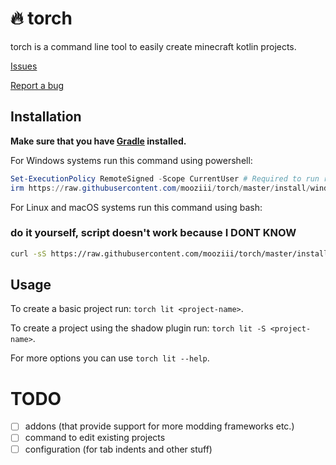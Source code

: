 # 🔥 torch

torch is a command line tool to easily create minecraft kotlin projects.

[Issues](https://github.com/mooziii/torch/issues)

[Report a bug](https://github.com/mooziii/torch/issues/new)

## Installation

**Make sure that you have [Gradle](https://gradle.org/) installed.**


For Windows systems run this command using powershell:

```powershell
Set-ExecutionPolicy RemoteSigned -Scope CurrentUser # Required to run remote scripts
irm https://raw.githubusercontent.com/mooziii/torch/master/install/windows.ps1 | iex
```

For Linux and macOS systems run this command using bash:

### do it yourself, script doesn't work because I DONT KNOW

```bash
curl -sS https://raw.githubusercontent.com/mooziii/torch/master/install/unix.sh | bash
```

## Usage

To create a basic project run: `torch lit <project-name>`.

To create a project using the shadow plugin run: `torch lit -S <project-name>`.

For more options you can use `torch lit --help`.

# TODO

- [ ] addons (that provide support for more modding frameworks etc.)
- [ ] command to edit existing projects
- [ ] configuration (for tab indents and other stuff)